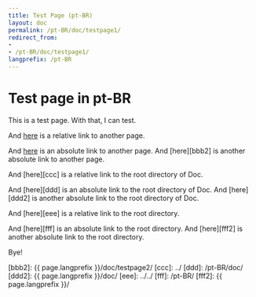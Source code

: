 ```yaml
---
title: Test Page (pt-BR)
layout: doc
permalink: /pt-BR/doc/testpage1/
redirect_from:
- 
- /pt-BR/doc/testpage1/
langprefix: /pt-BR
---
```


Test page in pt-BR
==================

This is a test page.
With that, I can test.

And [here][aaa] is a relative link to another page.

And [here][bbb] is an absolute link to another page.
And [here][bbb2] is another absolute link to another page.

And [here][ccc] is a relative link to the root directory of Doc.

And [here][ddd] is an absolute link to the root directory of Doc.
And [here][ddd2] is another absolute link to the root directory of Doc.

And [here][eee] is a relative link to the root directory.

And [here][fff] is an absolute link to the root directory.
And [here][fff2] is another absolute link to the root directory.

Bye!

[aaa]: ../testpage2/
[bbb]: /pt-BR/doc/testpage2/
[bbb2]: {{ page.langprefix }}/doc/testpage2/
[ccc]: ../
[ddd]: /pt-BR/doc/
[ddd2]: {{ page.langprefix }}/doc/
[eee]: ../../
[fff]: /pt-BR/
[fff2]: {{ page.langprefix }}/
